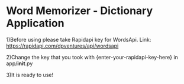 # Word Memorizer - Dictionary Application

1)Before using please take Rapidapi key for WordsApi. Link: https://rapidapi.com/dpventures/api/wordsapi 

2)Change the key that you took with {enter-your-rapidapi-key-here} in app/__init__.py 

3)It is ready to use!
